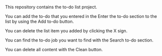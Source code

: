 This repository contains the to-do list project.

You can add the to-do that you entered in the Enter the to-do section to the list by using the Add to-do button.

You can delete the list item you added by clicking the X sign.

You can find the to-do job you want to find with the Search to-do section.

You can delete all content with the Clean button.
